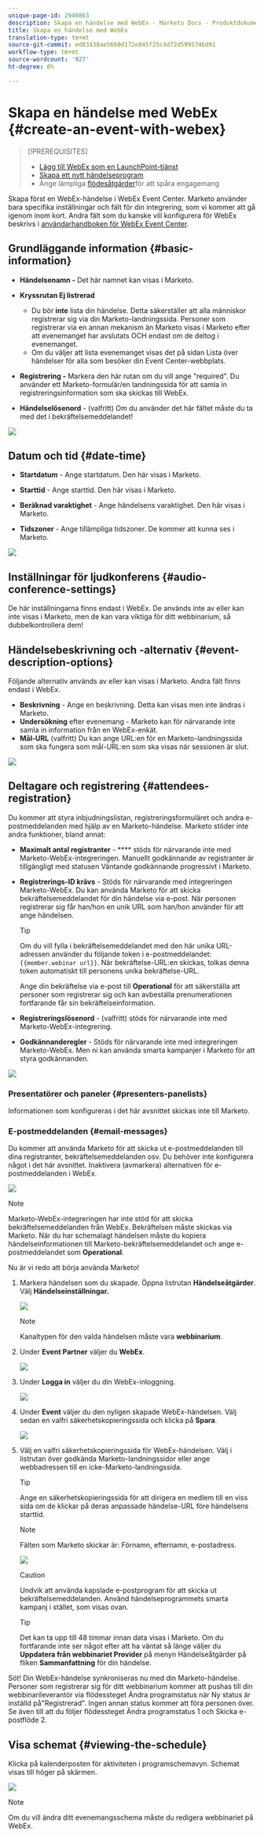 ```yaml
---
unique-page-id: 2949863
description: Skapa en händelse med WebEx - Marketo Docs - Produktdokumentation
title: Skapa en händelse med WebEx
translation-type: tm+mt
source-git-commit: ed83438ae5660d172e845f25c4d72d599574bd91
workflow-type: tm+mt
source-wordcount: '927'
ht-degree: 0%

---
```



# Skapa en händelse med WebEx {#create-an-event-with-webex}

>[!PREREQUISITES]
>
>* [Lägg till WebEx som en LaunchPoint-tjänst](/help/marketo/product-docs/administration/additional-integrations/add-webex-as-a-launchpoint-service.md)
>* [Skapa ett nytt händelseprogram](/help/marketo/product-docs/demand-generation/events/understanding-events/create-a-new-event-program.md)
>* Ange lämpliga [flödesåtgärder](/help/marketo/product-docs/core-marketo-concepts/smart-campaigns/flow-actions/add-a-flow-step-to-a-smart-campaign.md)för att spåra engagemang


Skapa först en WebEx-händelse i WebEx Event Center. Marketo använder bara specifika inställningar och fält för din integrering, som vi kommer att gå igenom inom kort. Andra fält som du kanske vill konfigurera för WebEx beskrivs i [användarhandboken för WebEx Event Center](https://www.cisco.com/c/dam/en/us/td/docs/collaboration/meeting_center/wbs298/wx_ec_host_ug.pdf).

## Grundläggande information {#basic-information}

* **Händelsenamn -** Det här namnet kan visas i Marketo.
* **Kryssrutan Ej listrerad**

   * Du bör **inte** lista din händelse. Detta säkerställer att alla människor registrerar sig via din Marketo-landningssida. Personer som registrerar via en annan mekanism än Marketo visas i Marketo efter att evenemanget har avslutats OCH endast om de deltog i evenemanget.
   * Om du väljer att lista evenemanget visas det på sidan Lista över händelser för alla som besöker din Event Center-webbplats.

* **Registrering -** Markera den här rutan om du vill ange &quot;required&quot;. Du använder ett Marketo-formulär/en landningssida för att samla in registreringsinformation som ska skickas till WebEx.
* **Händelselösenord** - (valfritt) Om du använder det här fältet måste du ta med det i bekräftelsemeddelandet!

![](assets/image2015-5-28-13-3a30-3a55.png)

## Datum och tid {#date-time}

* **Startdatum**  - Ange startdatum. Den här visas i Marketo.

* **Starttid**  - Ange starttid. Den här visas i Marketo.

* **Beräknad varaktighet**  - Ange händelsens varaktighet. Den här visas i Marketo.

* **Tidszoner**  - Ange tillämpliga tidszoner. De kommer att kunna ses i Marketo.

![](assets/image2015-5-28-13-3a37-3a39.png)

## Inställningar för ljudkonferens {#audio-conference-settings}

De här inställningarna finns endast i WebEx. De används inte av eller kan inte visas i Marketo, men de kan vara viktiga för ditt webbinarium, så dubbelkontrollera dem!

## Händelsebeskrivning och -alternativ {#event-description-options}

Följande alternativ används av eller kan visas i Marketo. Andra fält finns endast i WebEx.

* **Beskrivning**  - Ange en beskrivning. Detta kan visas men inte ändras i Marketo.
* **Undersökning**  efter evenemang - Marketo kan för närvarande inte samla in information från en WebEx-enkät.
* **Mål-URL**  (valfritt) Du kan ange URL:en för en Marketo-landningssida som ska fungera som mål-URL:en som ska visas när sessionen är slut.

![](assets/image2015-5-28-13-3a48-3a49.png)

## Deltagare och registrering {#attendees-registration}

Du kommer att styra inbjudningslistan, registreringsformuläret och andra e-postmeddelanden med hjälp av en Marketo-händelse. Marketo stöder inte andra funktioner, bland annat:

* **Maximalt antal registranter**  -  **** stöds för närvarande inte med Marketo-WebEx-integreringen.  Manuellt godkännande av registranter är tillgängligt med statusen Väntande godkännande progressivt i Marketo.

* **Registrerings-ID krävs**  - Stöds för närvarande med integreringen Marketo-WebEx. Du kan använda Marketo för att skicka bekräftelsemeddelandet för din händelse via e-post. När personen registrerar sig får han/hon en unik URL som han/hon använder för att ange händelsen.

   >[!TIP]
   >
   >Om du vill fylla i bekräftelsemeddelandet med den här unika URL-adressen använder du följande token i e-postmeddelandet: `{{member.webinar url}}`. När bekräftelse-URL:en skickas, tolkas denna token automatiskt till personens unika bekräftelse-URL.
   >
   >Ange din bekräftelse via e-post till **Operational** för att säkerställa att personer som registrerar sig och kan avbeställa prenumerationen fortfarande får sin bekräftelseinformation.

* **Registreringslösenord**  - (valfritt) stöds för närvarande inte med Marketo-WebEx-integrering.
* **Godkännanderegler**  - Stöds för närvarande inte med integreringen Marketo-WebEx. Men ni kan använda smarta kampanjer i Marketo för att styra godkännanden.

![](assets/image2015-5-28-14-3a4-3a41.png)

### Presentatörer och paneler {#presenters-panelists}

Informationen som konfigureras i det här avsnittet skickas inte till Marketo.

### E-postmeddelanden {#email-messages}

Du kommer att använda Marketo för att skicka ut e-postmeddelanden till dina registranter, bekräftelsemeddelanden osv. Du behöver inte konfigurera något i det här avsnittet. Inaktivera (avmarkera) alternativen för e-postmeddelanden i WebEx.

![](assets/image2015-5-28-14-3a9-3a14.png)

>[!NOTE]
>
>Marketo-WebEx-integreringen har inte stöd för att skicka bekräftelsemeddelanden från WebEx. Bekräftelsen måste skickas via Marketo. När du har schemalagt händelsen måste du kopiera händelseinformationen till Marketo-bekräftelsemeddelandet och ange e-postmeddelandet som **Operational**.

Nu är vi redo att börja använda Marketo!

1. Markera händelsen som du skapade. Öppna listrutan **Händelseåtgärder**. Välj **Händelseinställningar.**

   ![](assets/image2015-5-14-16-3a7-3a31.png)

   >[!NOTE]
   >
   >Kanaltypen för den valda händelsen måste vara **webbinarium**.

1. Under **Event Partner** väljer du **WebEx**.

   ![](assets/image2015-1-30-13-3a58-3a2.png)

1. Under **Logga in** väljer du din WebEx-inloggning.

   ![](assets/image2015-5-18-12-3a2-3a26.png)

1. Under **Event** väljer du den nyligen skapade WebEx-händelsen. Välj sedan en valfri säkerhetskopieringssida och klicka på **Spara**.

   ![](assets/image2015-5-14-16-3a15-3a55.png)

1. Välj en valfri säkerhetskopieringssida för WebEx-händelsen. Välj i listrutan över godkända Marketo-landningssidor eller ange webbadressen till en icke-Marketo-landningssida.

   >[!TIP]
   >
   >Ange en säkerhetskopieringssida för att dirigera en medlem till en viss sida om de klickar på deras anpassade händelse-URL före händelsens starttid.

   >[!NOTE]
   >
   >Fälten som Marketo skickar är: Förnamn, efternamn, e-postadress.

   ![](assets/webex.png)

   >[!CAUTION]
   >
   >Undvik att använda kapslade e-postprogram för att skicka ut bekräftelsemeddelanden. Använd händelseprogrammets smarta kampanj i stället, som visas ovan.

   >[!TIP]
   >
   >Det kan ta upp till 48 timmar innan data visas i Marketo. Om du fortfarande inte ser något efter att ha väntat så länge väljer du **Uppdatera från webbinariet Provider** på menyn Händelseåtgärder på fliken **Sammanfattning** för din händelse.

Söt! Din WebEx-händelse synkroniseras nu med din Marketo-händelse.  Personer som registrerar sig för ditt webbinarium kommer att pushas till din webbinarileverantör via flödessteget Ändra programstatus när Ny status är inställd på&quot;Registrerad&quot;. Ingen annan status kommer att föra personen över. Se även till att du följer flödessteget Ändra programstatus 1 och Skicka e-postflöde 2.

## Visa schemat {#viewing-the-schedule}

Klicka på kalenderposten för aktiviteten i programschemavyn. Schemat visas till höger på skärmen.

![](assets/image2015-5-14-16-3a21-3a41.png)

>[!NOTE]
>
>Om du vill ändra ditt evenemangsschema måste du redigera webbinariet på WebEx.
